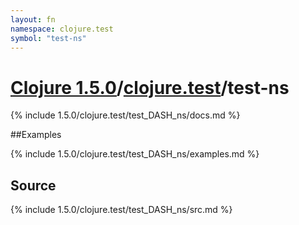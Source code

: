 ```yaml
---
layout: fn
namespace: clojure.test
symbol: "test-ns"
---
```


# [Clojure 1.5.0](../../)/[clojure.test](../)/test-ns

{% include 1.5.0/clojure.test/test_DASH_ns/docs.md %}

##Examples

{% include 1.5.0/clojure.test/test_DASH_ns/examples.md %}
## Source
{% include 1.5.0/clojure.test/test_DASH_ns/src.md %}

